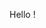 Hello !
<!--
**MaxGsprd/MaxGsprd** is a ✨ _special_ ✨ repository because its `README.md` (this file) appears on your GitHub profile.
<!--
Here are some ideas to get you started:

- 🔭 I’m currently working on my training at Aston école IT
- 🌱 I’m currently learning Spring boot and Angular
- 👯 I’m looking to collaborate on anything within my skills
- 📫 How to reach me: https://www.linkedin.com/in/max-gaspard/
-->
